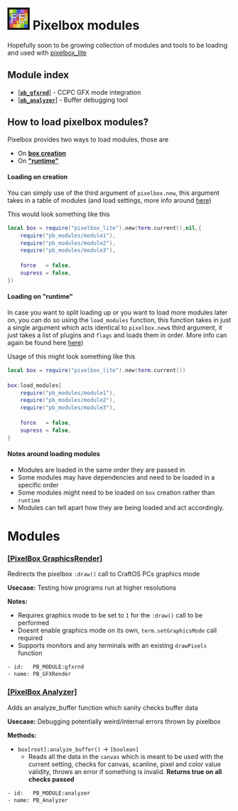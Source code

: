 # <img src="./assets/logo.png" width="50"></img> Pixelbox modules
Hopefully soon to be growing collection of modules and tools to be loading and used with [pixelbox_lite](https://github.com/9551-Dev/pixelbox_lite)

## Module index
- [[**`pb_gfxrnd`**]](#pixelbox-gfxrender) - CCPC GFX mode integration
- [[**`pb_analyzer`**]](#pixelbox-analyzer) - Buffer debugging tool

## How to load pixelbox modules?
Pixelbox provides two ways to load modules, those are
- On [**box creation**](#loading-on-creation)
- On [**"runtime"**](#loading-on-runtime)

#### Loading on creation
You can simply use of the third argument of `pixelbox.new`, this argument takes in a table of modules (and load settings, more info around [here](https://github.com/9551-Dev/pixelbox_lite?tab=readme-ov-file#methods-1))

This would look something like this
```lua
local box = require("pixelbox_lite").new(term.current(),nil,{
    require("pb_modules/module1"),
    require("pb_modules/module2"),
    require("pb_modules/module3"),

    force   = false,
    supress = false,
})
```

#### Loading on "runtime"
In case you want to split loading up or you want to load more modules later on, you can do so using the `load_modules` function, this function takes in just a single argument which acts identical to `pixelbox.new`s third argument, it just takes a list of plugins and `flags` and loads them in order. More info can again be found here [here](https://github.com/9551-Dev/pixelbox_lite?tab=readme-ov-file#methods-1))

Usage of this might look something like this
```lua
local box = require("pixelbox_lite").new(term.current())

box:load_modules{
    require("pb_modules/module1"),
    require("pb_modules/module2"),
    require("pb_modules/module3"),

    force   = false,
    supress = false,
}
```

#### Notes around loading modules
- Modules are loaded in the same order they are passed in
- Some modules may have dependencies and need to be loaded in a specific order
- Some modules might need to be loaded on `box` creation rather than `runtime`
- Modules can tell apart how they are being loaded and act accordingly.

# Modules
### [[PixelBox GraphicsRender]](./pb_gfxrnd.lua)
Redirects the pixelbox `:draw()` call to CraftOS PCs graphics mode

**Usecase:** Testing how programs run at higher resolutions

**Notes:**
- Requires graphics mode to be set to `1` for the `:draw()` call to be performed
- Doesnt enable graphics mode on its own, `term.setGraphicsMode` call required
- Supports monitors and any terminals with an existing `drawPixels` function

```
- id:   PB_MODULE:gfxrnd
- name: PB_GFXRender
```
### [[PixelBox Analyzer]](./pb_analyzer.lua)
Adds an analyze_buffer function which sanity checks buffer data

**Usecase:** Debugging potentially weird/internal errors thrown by pixelbox

**Methods:**
- `box[root]:analyze_buffer()` -> `[boolean]`
    - Reads all the data in the `canvas` which is meant to be used with the current setting, checks for canvas, scanline, pixel and color value validity, throws an error if something is invalid. **Returns true on all checks passed**

```
- id:   PB_MODULE:analyzer
- name: PB_Analyzer
```
